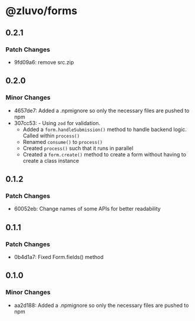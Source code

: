 # @zluvo/forms

## 0.2.1

### Patch Changes

- 9fd09a6: remove src.zip

## 0.2.0

### Minor Changes

- 4657de7: Added a .npmignore so only the necessary files are pushed to npm
- 307cc53: - Using `zod` for validation.
  - Added a `form.handleSubmission()` method to handle backend logic. Called within `process()`
  - Renamed `consume()` to `process()`
  - Created `process()` such that it runs in parallel
  - Created a `form.create()` method to create a form without having to create a class instance

## 0.1.2

### Patch Changes

- 60052eb: Change names of some APIs for better readability

## 0.1.1

### Patch Changes

- 0b4d1a7: Fixed Form.fields() method

## 0.1.0

### Minor Changes

- aa2d188: Added a .npmignore so only the necessary files are pushed to npm
